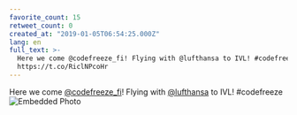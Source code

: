 ```yaml
---
favorite_count: 15
retweet_count: 0
created_at: "2019-01-05T06:54:25.000Z"
lang: en
full_text: >-
  Here we come @codefreeze_fi! Flying with @lufthansa to IVL! #codefreeze
  https://t.co/RiclNPcoHr
---
```


Here we come [@codefreeze_fi](https://twitter.com/codefreeze_fi)! Flying with
[@lufthansa](https://twitter.com/lufthansa) to IVL! #codefreeze
![Embedded Photo](https://twitter-media-coderbyheart.s3.eu-north-1.amazonaws.com/1081443785396183046-DwIPYPMXQAASEE1.jpg)
